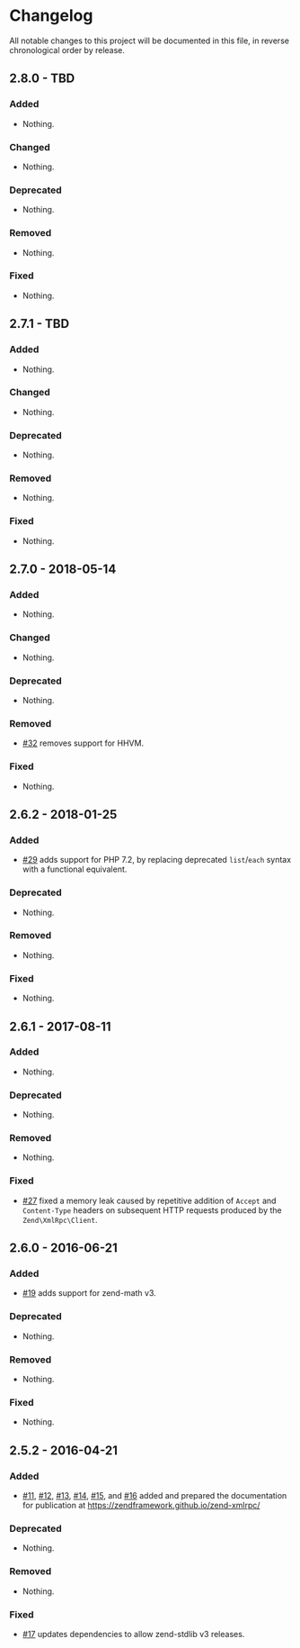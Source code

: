 # Changelog

All notable changes to this project will be documented in this file, in reverse chronological order by release.

## 2.8.0 - TBD

### Added

- Nothing.

### Changed

- Nothing.

### Deprecated

- Nothing.

### Removed

- Nothing.

### Fixed

- Nothing.

## 2.7.1 - TBD

### Added

- Nothing.

### Changed

- Nothing.

### Deprecated

- Nothing.

### Removed

- Nothing.

### Fixed

- Nothing.

## 2.7.0 - 2018-05-14

### Added

- Nothing.

### Changed

- Nothing.

### Deprecated

- Nothing.

### Removed

- [#32](https://github.com/zendframework/zend-xmlrpc/pull/32) removes support for HHVM.

### Fixed

- Nothing.

## 2.6.2 - 2018-01-25

### Added

- [#29](https://github.com/zendframework/zend-xmlrpc/pull/29) adds support for
  PHP 7.2, by replacing deprecated `list`/`each` syntax with a functional
  equivalent.

### Deprecated

- Nothing.

### Removed

- Nothing.

### Fixed

- Nothing.

## 2.6.1 - 2017-08-11

### Added

- Nothing.

### Deprecated

- Nothing.

### Removed

- Nothing.

### Fixed

- [#27](https://github.com/zendframework/zend-xmlrpc/pull/27) fixed a memory leak
  caused by repetitive addition of `Accept` and `Content-Type` headers on subsequent
  HTTP requests produced by the `Zend\XmlRpc\Client`.

## 2.6.0 - 2016-06-21

### Added

- [#19](https://github.com/zendframework/zend-xmlrpc/pull/19) adds support for
  zend-math v3.

### Deprecated

- Nothing.

### Removed

- Nothing.

### Fixed

- Nothing.

## 2.5.2 - 2016-04-21

### Added

- [#11](https://github.com/zendframework/zend-xmlrpc/pull/11),
  [#12](https://github.com/zendframework/zend-xmlrpc/pull/12),
  [#13](https://github.com/zendframework/zend-xmlrpc/pull/13),
  [#14](https://github.com/zendframework/zend-xmlrpc/pull/14),
  [#15](https://github.com/zendframework/zend-xmlrpc/pull/15), and
  [#16](https://github.com/zendframework/zend-xmlrpc/pull/16)
  added and prepared the documentation for publication at
  https://zendframework.github.io/zend-xmlrpc/

### Deprecated

- Nothing.

### Removed

- Nothing.

### Fixed

- [#17](https://github.com/zendframework/zend-xmlrpc/pull/17) updates
  dependencies to allow zend-stdlib v3 releases.
